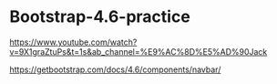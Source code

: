 # Bootstrap-4.6-practice

https://www.youtube.com/watch?v=9X1graZtuPs&t=1s&ab_channel=%E9%AC%8D%E5%AD%90Jack

https://getbootstrap.com/docs/4.6/components/navbar/